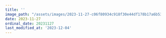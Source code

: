 ```yaml
---
title: ''
image_path: "/assets/images/2023-11-27-c06f80934c918f30e44df178b17a6b53.jpeg"
date: 2023-11-27
ordinal_date: 20231127
last_modified_at: '2023-12-04'
---
```

